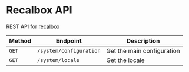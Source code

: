 Recalbox API
============

REST API for [recalbox](http://recalbox.com)


| Method | Endpoint | Description |
| ------ | -------- | ----------- |
| `GET`  | `/system/configuration` | Get the main configuration |
| `GET`  | `/system/locale` | Get the locale |



